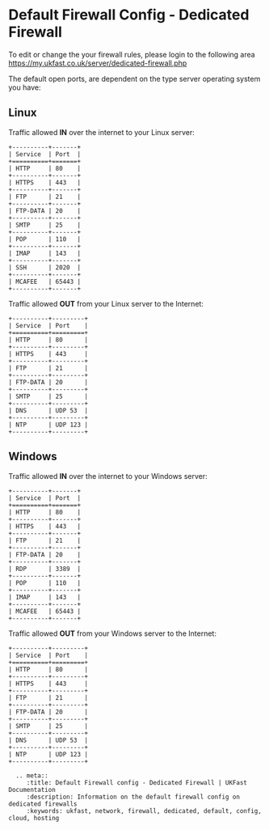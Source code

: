 # Default Firewall Config - Dedicated Firewall

To edit or change the your firewall rules, please login to the following area <https://my.ukfast.co.uk/server/dedicated-firewall.php>

The default open ports, are dependent on the type server operating system you have:

## Linux

Traffic allowed **IN** over the internet to your Linux server:

```eval_rst
+----------+-------+
| Service  | Port  |
+==========+=======+
| HTTP     | 80    |
+----------+-------+
| HTTPS    | 443   |
+----------+-------+
| FTP      | 21    |
+----------+-------+
| FTP-DATA | 20    |
+----------+-------+
| SMTP     | 25    |
+----------+-------+
| POP      | 110   |
+----------+-------+
| IMAP     | 143   |
+----------+-------+
| SSH      | 2020  |
+----------+-------+
| MCAFEE   | 65443 |
+----------+-------+
```


Traffic allowed **OUT** from your Linux server to the Internet:

```eval_rst
+----------+---------+
| Service  | Port    |
+==========+=========+
| HTTP     | 80      |
+----------+---------+
| HTTPS    | 443     |
+----------+---------+
| FTP      | 21      |
+----------+---------+
| FTP-DATA | 20      |
+----------+---------+
| SMTP     | 25      |
+----------+---------+
| DNS      | UDP 53  |
+----------+---------+
| NTP      | UDP 123 |
+----------+---------+
```


## Windows

Traffic allowed **IN** over the internet to your Windows server:

```eval_rst
+----------+-------+
| Service  | Port  |
+==========+=======+
| HTTP     | 80    |
+----------+-------+
| HTTPS    | 443   |
+----------+-------+
| FTP      | 21    |
+----------+-------+
| FTP-DATA | 20    |
+----------+-------+
| RDP      | 3389  |
+----------+-------+
| POP      | 110   |
+----------+-------+
| IMAP     | 143   |
+----------+-------+
| MCAFEE   | 65443 |
+----------+-------+
```


Traffic allowed **OUT** from your Windows server to the Internet:

```eval_rst
+----------+---------+
| Service  | Port    |
+==========+=========+
| HTTP     | 80      |
+----------+---------+
| HTTPS    | 443     |
+----------+---------+
| FTP      | 21      |
+----------+---------+
| FTP-DATA | 20      |
+----------+---------+
| SMTP     | 25      |
+----------+---------+
| DNS      | UDP 53  |
+----------+---------+
| NTP      | UDP 123 |
+----------+---------+
```

```eval_rst
  .. meta::
     :title: Default Firewall config - Dedicated Firewall | UKFast Documentation
     :description: Information on the default firewall config on dedicated firewalls
     :keywords: ukfast, network, firewall, dedicated, default, config, cloud, hosting

